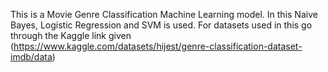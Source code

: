 This is a Movie Genre Classification Machine Learning model.
In this Naive Bayes, Logistic Regression and SVM is used.
For datasets used in this go through the Kaggle link given (https://www.kaggle.com/datasets/hijest/genre-classification-dataset-imdb/data)
